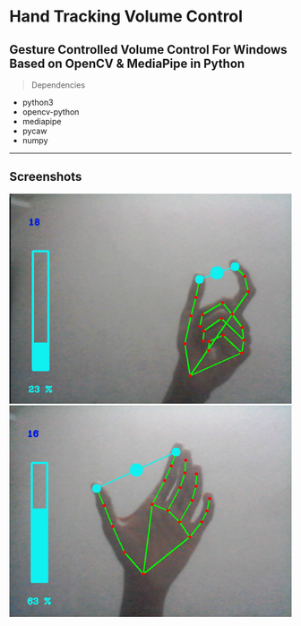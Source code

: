 # Hand Tracking Volume Control
Gesture Controlled Volume Control For Windows Based on OpenCV &amp; MediaPipe in Python
---
> Dependencies
- python3
- opencv-python
- mediapipe
- pycaw
- numpy

---
## Screenshots
![ScreenShot of Program](/resources/ss1.png)
![ScreenShot of Program](/resources/ss2.png)
